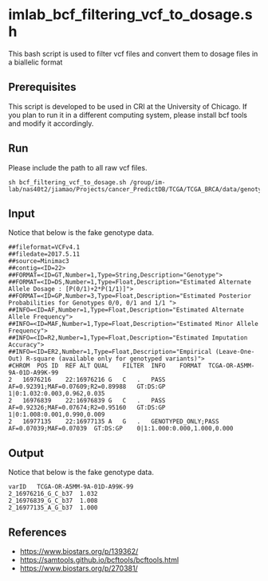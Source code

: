 # imlab_bcf_filtering_vcf_to_dosage.sh
This bash script is used to filter vcf files and convert them to dosage files in a biallelic format

## Prerequisites
This script is developed to be used in CRI at the University of Chicago. If you plan to run it in a different computing system, please install bcf tools and modify it accordingly.   

## Run 
Please include the path to all raw vcf files.  
```
sh bcf_filtering_vcf_to_dosage.sh /group/im-lab/nas40t2/jiamao/Projects/cancer_PredictDB/TCGA/TCGA_BRCA/data/genotype/genotype/impute_filter/ 
```

## Input 
Notice that below is the fake genotype data. 
```
##fileformat=VCFv4.1
##filedate=2017.5.11
##source=Minimac3
##contig=<ID=22>
##FORMAT=<ID=GT,Number=1,Type=String,Description="Genotype">
##FORMAT=<ID=DS,Number=1,Type=Float,Description="Estimated Alternate Allele Dosage : [P(0/1)+2*P(1/1)]">
##FORMAT=<ID=GP,Number=3,Type=Float,Description="Estimated Posterior Probabilities for Genotypes 0/0, 0/1 and 1/1 ">
##INFO=<ID=AF,Number=1,Type=Float,Description="Estimated Alternate Allele Frequency">
##INFO=<ID=MAF,Number=1,Type=Float,Description="Estimated Minor Allele Frequency">
##INFO=<ID=R2,Number=1,Type=Float,Description="Estimated Imputation Accuracy">
##INFO=<ID=ER2,Number=1,Type=Float,Description="Empirical (Leave-One-Out) R-square (available only for genotyped variants)">
#CHROM	POS	ID	REF	ALT	QUAL	FILTER	INFO	FORMAT	TCGA-OR-A5MM-9A-01D-A99K-99
2	16976216	22:16976216	G	C	.	PASS	AF=0.92391;MAF=0.07609;R2=0.89988	GT:DS:GP	1|0:1.032:0.003,0.962,0.035
2	16976839	22:16976839	G	C	.	PASS	AF=0.92326;MAF=0.07674;R2=0.95160	GT:DS:GP	1|0:1.008:0.001,0.990,0.009
2	16977135	22:16977135	A	G	.	GENOTYPED_ONLY;PASS	AF=0.07039;MAF=0.07039	GT:DS:GP	0|1:1.000:0.000,1.000,0.000
```

## Output
Notice that below is the fake genotype data. 
```
varID	TCGA-OR-A5MM-9A-01D-A99K-99
2_16976216_G_C_b37	1.032	
2_16976839_G_C_b37	1.008	
2_16977135_A_G_b37	1.000
```

## References
- https://www.biostars.org/p/139362/
- https://samtools.github.io/bcftools/bcftools.html
- https://www.biostars.org/p/270381/